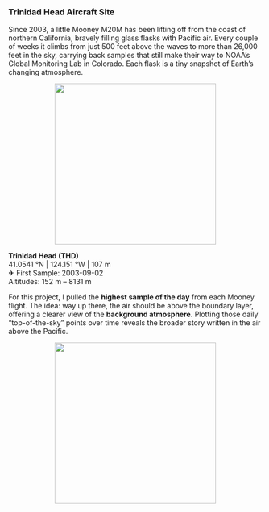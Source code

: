 ### Trinidad Head Aircraft Site 

Since 2003, a little Mooney M20M has been lifting off from the coast of northern California, bravely filling glass flasks with Pacific air. Every couple of weeks it climbs from just 500 feet above the waves to more than 26,000 feet in the sky, carrying back samples that still make their way to NOAA’s Global Monitoring Lab in Colorado. Each flask is a tiny snapshot of Earth’s changing atmosphere.  

<p align="center">
  <img src="https://hellafolk.github.io/img/clouds.jpeg" width="320">
</p>

**Trinidad Head (THD)**  
41.0541 °N | 124.151 °W | 107 m  
✈ First Sample: 2003-09-02  
Altitudes: 152 m – 8131 m  

For this project, I pulled the **highest sample of the day** from each Mooney flight. The idea: way up there, the air should be above the boundary layer, offering a clearer view of the **background atmosphere**. Plotting those daily “top-of-the-sky” points over time reveals the broader story written in the air above the Pacific. 

<p align="center">
  <img src="https://hellafolk.github.io/img/top_profile_co2.html" width="320">
</p>

